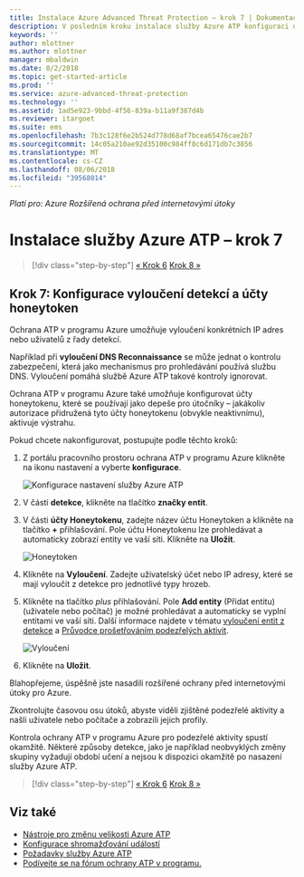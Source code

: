 ```yaml
---
title: Instalace Azure Advanced Threat Protection – krok 7 | Dokumentace Microsoftu
description: V posledním kroku instalace služby Azure ATP konfiguraci uživatele Honeytokenu.
keywords: ''
author: mlottner
ms.author: mlottner
manager: mbaldwin
ms.date: 8/2/2018
ms.topic: get-started-article
ms.prod: ''
ms.service: azure-advanced-threat-protection
ms.technology: ''
ms.assetid: 1ad5e923-9bbd-4f56-839a-b11a9f387d4b
ms.reviewer: itargoet
ms.suite: ems
ms.openlocfilehash: 7b3c128f6e2b524d778d68af7bcea65476cae2b7
ms.sourcegitcommit: 14c05a210ae92d35100c984ff8c6d171db7c3856
ms.translationtype: MT
ms.contentlocale: cs-CZ
ms.lasthandoff: 08/06/2018
ms.locfileid: "39568014"
---
```

*Platí pro: Azure Rozšířená ochrana před internetovými útoky*



# <a name="install-azure-atp---step-7"></a>Instalace služby Azure ATP – krok 7

>[!div class="step-by-step"]
[« Krok 6](install-atp-step6-vpn.md)
[Krok 8 »](install-atp-step8-samr.md)

## <a name="step-7-configure-detection-exclusions-and-honeytoken-accounts"></a>Krok 7: Konfigurace vyloučení detekcí a účty honeytoken

Ochrana ATP v programu Azure umožňuje vyloučení konkrétních IP adres nebo uživatelů z řady detekcí. 

Například při **vyloučení DNS Reconnaissance** se může jednat o kontrolu zabezpečení, která jako mechanismus pro prohledávání používá službu DNS. Vyloučení pomáhá službě Azure ATP takové kontroly ignorovat.  

Ochrana ATP v programu Azure také umožňuje konfigurovat účty honeytokenu, které se používají jako depeše pro útočníky – jakákoliv autorizace přidružená tyto účty honeytokenu (obvykle neaktivnímu), aktivuje výstrahu.

Pokud chcete nakonfigurovat, postupujte podle těchto kroků:

1.  Z portálu pracovního prostoru ochrana ATP v programu Azure klikněte na ikonu nastavení a vyberte **konfigurace**.

    ![Konfigurace nastavení služby Azure ATP](media/atp-config-menu.png)

2.  V části **detekce**, klikněte na tlačítko **značky entit**.

3. V části **účty Honeytokenu**, zadejte název účtu Honeytoken a klikněte na tlačítko **+** přihlašování. Pole účtu Honeytokenu lze prohledávat a automaticky zobrazí entity ve vaší síti. Klikněte na **Uložit**.

   ![Honeytoken](media/honeytoken-sensitive.png)

4. Klikněte na **Vyloučení**. Zadejte uživatelský účet nebo IP adresy, které se mají vyloučit z detekce pro jednotlivé typy hrozeb. 
5. Klikněte na tlačítko *plus* přihlašování. Pole **Add entity** (Přidat entitu) (uživatele nebo počítač) je možné prohledávat a automaticky se vyplní entitami ve vaší síti. Další informace najdete v tématu [vyloučení entit z detekce](excluding-entities-from-detections.md) a [Průvodce prošetřováním podezřelých aktivit](suspicious-activity-guide.md).

   ![Vyloučení](media/exclusions.png)

6.  Klikněte na **Uložit**.


Blahopřejeme, úspěšně jste nasadili rozšířené ochrany před internetovými útoky pro Azure.

Zkontrolujte časovou osu útoků, abyste viděli zjištěné podezřelé aktivity a našli uživatele nebo počítače a zobrazili jejich profily.

Kontrola ochrany ATP v programu Azure pro podezřelé aktivity spustí okamžitě. Některé způsoby detekce, jako je například neobvyklých změny skupiny vyžadují období učení a nejsou k dispozici okamžitě po nasazení služby Azure ATP.



>[!div class="step-by-step"]
[« Krok 6](install-atp-step6-vpn.md)
[Krok 8 »](install-atp-step8-samr.md)

## <a name="see-also"></a>Viz také
- [Nástroje pro změnu velikosti Azure ATP](http://aka.ms/aatpsizingtool)
- [Konfigurace shromažďování událostí](configure-event-collection.md)
- [Požadavky služby Azure ATP](atp-prerequisites.md)
- [Podívejte se na fórum ochrany ATP v programu.](https://aka.ms/azureatpcommunity)
